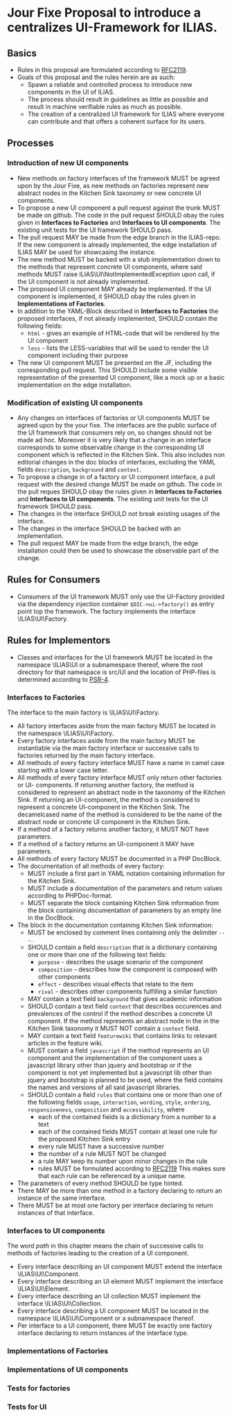 # Jour Fixe Proposal to introduce a centralizes UI-Framework for ILIAS.

## Basics

* Rules in this proposal are formulated according to [RFC2119](https://www.ietf.org/rfc/rfc2119.txt).
* Goals of this proposal and the rules herein are as such:
    * Spawn a reliable and controlled process to introduce new components in the
      UI of ILIAS.
    * The process should result in guidelines as little as possible and result in
      machine verifiable rules as much as possible.
    * The creation of a centralized UI framework for ILIAS where everyone can
      contribute and that offers a coherent surface for its users.

## Processes

### Introduction of new UI components

* New methods on factory interfaces of the framework MUST be agreed upon by the
  Jour Fixe, as new methods on factories represent new abstract nodes in the Kitchen
  Sink taxonomy or new concrete UI components.
* To propose a new UI component a pull request against the trunk MUST be made on
  github. The code in the pull request SHOULD obay the rules given in **Interfaces
  to Factories** and **Interfaces to UI components**. The existing unit tests for
  the UI framework SHOULD pass.
* The pull request MAY be made from the edge branch in the ILIAS-repo. If the new
  component is already implemented, the edge installation of ILIAS MAY be used
  for showcasing the instance.
* The new method MUST be backed with a stub implementation down to the methods
  that represent concrete UI components, where said methods MUST raise
  ILIAS\UI\NotImplementedException upon call, if the UI component is not already
  implemented.
* The proposed UI component MAY already be implemented. If the UI component is
  implemented, it SHOULD obay the rules given in **Implementations of Factories**.
* In addition to the YAML-Block described in **Interfaces to Factories** the
  proposed interfaces, if not already implemented, SHOULD contain the following
  fields:
    * `html` - gives an example of HTML-code that will be rendered by the
      UI component
    * `less` - lists the LESS-variables that will be used to render the
      UI component including their purpose
* The new UI component MUST be presented on the JF, including the corresponding
  pull request. This SHOULD include some visible representation of the presented
  UI component, like a mock up or a basic implementation on the edge installation.

### Modification of existing UI components

* Any changes on interfaces of factories or UI components MUST be agreed upon by
  the your fixe. The interfaces are the public surface of the UI framework that
  consumers rely on, so changes should not be made ad hoc. Moreover it is very
  likely that a change in an interface corresponds to some observable change in
  the corresponding UI component which is reflected in the Kitchen Sink. This
  also includes non editorial changes in the doc blocks of interfaces, excluding
  the YAML fields `description`, `background` and `context`.
* To propose a change in of a factory or UI component interface, a pull request
  with the desired change MUST be made on github. The code in the pull reques
  SHOULD obay the rules given in **Interfaces to Factories** and **Interfaces to
  UI components**. The existing unit tests for the UI framework SHOULD pass.
* The changes in the interface SHOULD not break existing usages of the interface.
* The changes in the interface SHOULD be backed with an implementation.
* The pull request MAY be made from the edge branch, the edge installation could
  then be used to showcase the observable part of the change.

## Rules for Consumers

* Consumers of the UI framework MUST only use the UI-Factory provided via the
  dependency injection container `$DIC->ui->factory()` as entry point top the
  framework. The factory implements the interface \ILIAS\UI\Factory.

## Rules for Implementors

* Classes and interfaces for the UI framework MUST be located in the namespace
  \ILIAS\UI or a subnamespace thereof, where the root directory for that 
  namespace is src/UI and the location of PHP-files is determined according to
  [PSR-4](http://www.php-fig.org/psr/psr-4/).

### Interfaces to Factories

The interface to the main factory is \ILIAS\UI\Factory.

* All factory interfaces aside from the main factory MUST be located in the 
  namespace \ILIAS\UI\Factory.
* Every factory interfaces aside from the main factory MUST be instantiable via
  the main factory interface or successive calls to factories returned by the
  main factory interface.
* All methods of every factory interface MUST have a name in camel case starting
  with a lower case letter.
* All methods of every factory interface MUST only return other factories or UI-
  components. If returning another factory, the method is considered to represent
  an abstract node in the taxonomy of the Kitchen Sink. If returning an UI-component,
  the method is considered to represent a concrete UI-component in the Kitchen
  Sink. The decamelcased name of the method is considered to be the name of the
  abstract node or concrete UI component in the Kitchen Sink.
* If a method of a factory returns another factory, it MUST NOT have parameters.
* If a method of a factory returns an UI-component it MAY have parameters.
* All methods of every factory MUST be documented in a PHP DocBlock.
* The documentation of all methods of every factory:
    * MUST include a first part in YAML notation containing information for the
      Kitchen Sink.
    * MUST include a documentation of the parameters and return values according
      to PHPDoc-format.
    * MUST separate the block containing Kitchen Sink information from the block
      containing documentation of parameters by an empty line in the DocBlock.
* The block in the documentation containing Kitchen Sink information:
    * MUST be enclosed by comment lines containing only the delimiter `---`.
    * SHOULD contain a field `description` that is a dictionary containing one or
      more than one of the following text fields:
        * `purpose` - describes the usage scenario of the component
        * `composition` - describes how the component is composed with other
          components
        * `effect` - describes visual effects that relate to the item
        * `rival` - describes other components fulfilling a similar function
    * MAY contain a text field `background` that gives academic information
    * SHOULD contain a text field `context` that describes occurences and
      prevalences of the control if the method describes a concrete UI component.
      If the method represents an abstract node in the in the Kitchen Sink
      taxonomy it MUST NOT contain a `context` field.
    * MAY contain a text field `featurewiki` that contains links to relevant
      articles in the feature wiki.
    * MUST contain a field `javascript` if the method represents an UI component
      and the implementation of the component uses a javascript library other
      than jquery and bootstrap or if the component is not yet implemented but a
      javascript lib other than jquery and bootstrap is planned to be used, where
      the field contains the names and versions of all said javascript libraries.
    * SHOULD contain a field `rules` that contains one or more than one of the 
      following fields `usage`, `interaction`, `wording`, `style`, `ordering`, 
      `responsiveness`, `composition` and `accessibility`, where
        * each of the contained fields is a dictionary from a number to a text
        * each of the contained fields MUST contain at least one rule for the
          proposed Kitchen Sink entry
        * every rule MUST have a successive number
        * the number of a rule MUST NOT be changed
        * a rule MAY keep its number upon minor changes in the rule
        * rules MUST be formulated according to [RFC2119](https://www.ietf.org/rfc/rfc2119.txt)
      This makes sure that each rule can be referenced by a unique name.
* The parameters of every method SHOULD be type hinted.
* There MAY be more than one method in a factory declaring to return an instance
  of the same interface.
* There MUST be at most one factory per interface declaring to return instances of
  that interface.

### Interfaces to UI components

The word *path* in this chapter means the chain of successive calls to methods
of factories leading to the creation of a UI component.

* Every interface describing an UI component MUST extend the interface
  \ILIAS\UI\Component.
* Every interface describing an UI element MUST implement the interface
  \ILIAS\UI\Element.
* Every interface describing an UI collection MUST implement the interface
  \ILIAS\UI\Collection.
* Every interface describing a UI component MUST be located in the namespace
  \ILIAS\UI\Component or a subnamespace thereof.
* Per interface to a UI component, there MUST be exactly one factory interface
  declaring to return instances of the interface type.

### Implementations of Factories

### Implementations of UI components

### Tests for factories

### Tests for UI

